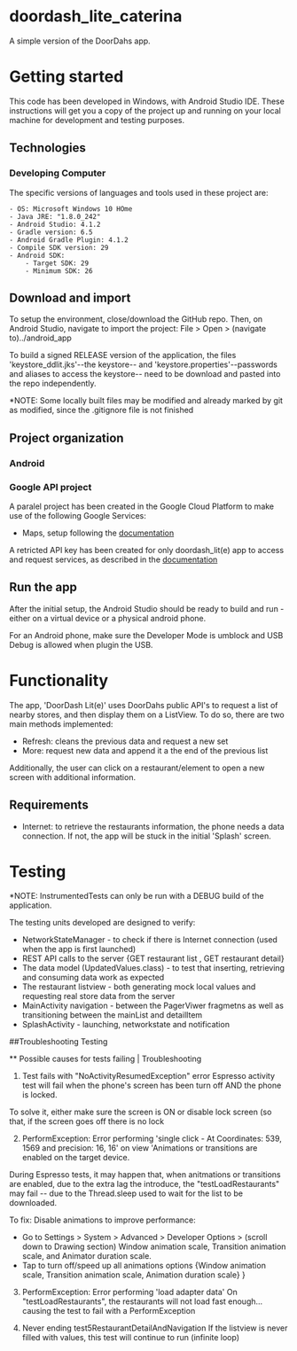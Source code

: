 # doordash_lite_caterina
A simple version of the DoorDahs app.

# Getting started

This code has been developed in Windows, with Android Studio IDE. These instructions will get you a copy of the project up and running on your local machine for development and testing purposes.

## Technologies 

### Developing Computer
The specific versions of languages and tools used in these project are:

    - OS: Microsoft Windows 10 HOme
    - Java JRE: "1.8.0_242"
    - Android Studio: 4.1.2
    - Gradle version: 6.5
    - Android Gradle Plugin: 4.1.2
    - Compile SDK version: 29
    - Android SDK:
    	- Target SDK: 29
    	- Minimum SDK: 26


## Download and import
To setup the environment, close/download the GitHub repo. Then, on Android Studio, navigate to import the project:
File > Open > (navigate to)../android_app

To build a signed RELEASE version of the application, the files 'keystore_ddlit.jks'--the keystore-- and  'keystore.properties'--passwords and aliases to access the keystore-- need to be download and pasted into the repo independently.

*NOTE: Some locally built files may be modified and already marked by git as modified, since the .gitignore file is not finished

## Project organization

### Android

### Google API project
A paralel project has been created in the Google Cloud Platform to make use of the following Google Services:
- Maps, setup following the [documentation](https://developers.google.com/maps/documentation/android-sdk/config)

A retricted API key has been created for only doordash_lit(e) app to access and request services, as described in the [documentation](https://developers.google.com/maps/documentation/android-sdk/get-api-key)

## Run the app
After the initial setup, the Android Studio should be ready to build and run - either on a virtual device or a physical android phone.

For an Android phone, make sure the Developer Mode is umblock and USB Debug is allowed when plugin the USB. 

# Functionality

The app, 'DoorDash Lit(e)' uses DoorDahs public API's to request a list of nearby stores, and then display them on a ListView. To do so, there are two main methods implemented:
- Refresh: cleans the previous data and request a new set
- More: request new data and append it a the end of the previous list

Additionally, the user can click on a restaurant/element to open a new screen with additional information.

## Requirements

- Internet: to retrieve the restaurants information, the phone needs a data connection. If not, the app will be stuck in the initial 'Splash' screen.


# Testing

*NOTE: InstrumentedTests can only be run with a DEBUG build of the application.

The testing units developed are designed to verify:
- NetworkStateManager - to check if there is Internet connection (used when the app is first launched)
- REST API calls to the server {GET restaurant list , GET restaurant detail}
- The data model (UpdatedValues.class) - to test that inserting, retrieving and consuming data work as expected
- The restaurant listview - both generating mock local values and requesting real store data from the server
- MainActivity navigation - between the PagerViwer fragmetns as well as transitioning between the mainList and detailItem
- SplashActivity - launching, networkstate and notification


##Troubleshooting Testing

** Possible causes for tests failing | Troubleshooting

1) Test fails with "NoActivityResumedException" error
Espresso activity test will fail when the phone's screen has been turn off AND the phone is locked.

To solve it, either make sure the screen is ON or disable lock screen (so that, if the screen goes off there is no lock

2) PerformException: Error performing 'single click - At Coordinates: 539, 1569 and precision: 16, 16' on view 'Animations or transitions are enabled on the target device.

During Espresso tests, it may happen that, when anitmations or transitions are enabled, due to the extra lag the introduce, the "testLoadRestaurants" may fail -- due to the Thread.sleep used to wait for the list to be downloaded.

To fix:
Disable animations to improve performance: 
- Go to Settings > System > Advanced > Developer Options > (scroll down to Drawing section) Window animation scale, Transition animation scale, and Animator duration scale.
- Tap to turn off/speed up all animations options {Window animation scale, Transition animation scale, Animation duration scale}
}

3) PerformException: Error performing 'load adapter data' 
On "testLoadRestaurants", the restaurants will not load fast enough... causing the test to fail with a PerformException

4) Never ending test5RestaurantDetailAndNavigation
If the listview is never filled with values, this test will continue to run (infinite loop)
 


